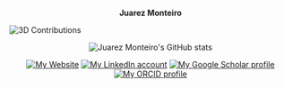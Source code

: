 <p align="center">
  <b>Juarez Monteiro</b> <br />
</p>

![3D Contributions](./profile-3d-contrib/github.svg)

<p align="center">
  <img src="https://github-readme-stats.vercel.app/api?username=jrzmnt&theme=synthwave&show_icons=true" alt="Juarez Monteiro's GitHub stats" />
</p>

<p align="center">
  <a href="https://jrzmnt.github.io"><img src="https://img.shields.io/badge/website-39424b?style=for-the-badge&logo=About.me&logoColor=white" alt="My Website" /></a>
  <a href="https://linkedin.com/in/juarez-monteiro/"><img src="https://img.shields.io/badge/LinkedIn-0077B5?style=for-the-badge&logo=linkedin&logoColor=white" alt="My LinkedIn account" /></a>
  <a href="https://scholar.google.com.br/citations?user=LVhKmIIAAAAJ"><img src="https://img.shields.io/badge/Scholar-4285f4?style=for-the-badge&logo=Google%20Scholar&logoColor=white" alt="My Google Scholar profile" /></a>
  <a href="https://orcid.org/0000-0002-8831-5343"><img src="https://img.shields.io/badge/ORCID-a6ce39?style=for-the-badge&logo=ORCID&logoColor=white" alt="My ORCID profile" /></a>
</p>
